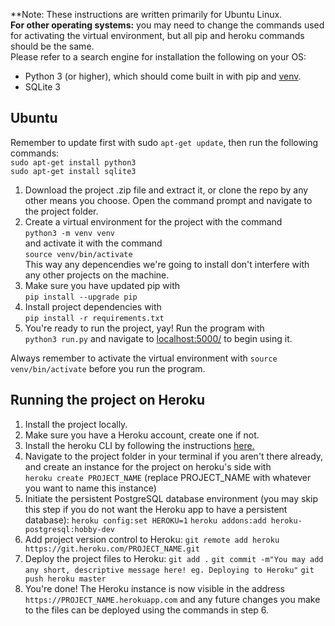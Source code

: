 
**Note: These instructions are written primarily for Ubuntu Linux.  
**For other operating systems:** you may need to change the commands used for activating the virtual environment, but all pip and heroku commands should be the same.  
Please refer to a search engine for installation the following on your OS:  
- Python 3 (or higher), which should come built in with pip and [venv](https://docs.python.org/3/tutorial/venv.html).  
- SQLite 3  

## Ubuntu

Remember to update first with sudo `apt-get update`, then run the following commands:  
`sudo apt-get install python3`  
`sudo apt-get install sqlite3`  

1. Download the project .zip file and extract it, or clone the repo by any other means you choose. Open the command prompt and navigate to the project folder.
2. Create a virtual environment for the project with the command  
`python3 -m venv venv`  
and activate it with the command  
`source venv/bin/activate`  
This way any depencendies we're going to install don't interfere with any other projects on the machine.  
3. Make sure you have updated pip with  
`pip install --upgrade pip`
4. Install project dependencies with  
`pip install -r requirements.txt`
5. You're ready to run the project, yay! Run the program with  
`python3 run.py` and navigate to [localhost:5000/](localhost:5000) to begin using it.


Always remember to activate the virtual environment with `source venv/bin/activate` before you run the program.


## Running the project on Heroku

1. Install the project locally.  
2. Make sure you have a Heroku account, create one if not.  
3. Install the heroku CLI by following the instructions [here.](https://devcenter.heroku.com/articles/heroku-cli)  
4. Navigate to the project folder in your terminal if you aren't there already, and create an instance for the project on heroku's side with  
`heroku create PROJECT_NAME` (replace PROJECT_NAME with whatever you want to name this instance)
5. Initiate the persistent PostgreSQL database environment (you may skip this step if you do not want the Heroku app to have a persistent database):
`heroku config:set HEROKU=1`
`heroku addons:add heroku-postgresql:hobby-dev`  
6. Add project version control to Heroku:
`git remote add heroku https://git.heroku.com/PROJECT_NAME.git`  
7. Deploy the project files to Heroku:
`git add .`
`git commit -m"You may add any short, descriptive message here! eg. Deploying to Heroku"`
`git push heroku master`
8. You're done! The Heroku instance is now visible in the address `https://PROJECT_NAME.herokuapp.com` and any future changes you make to the files can be deployed using the commands in step 6.
